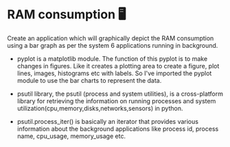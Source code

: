 # RAM consumption 🖥️

Create an application which will graphically depict the RAM consumption using a bar graph as per the system 6 applications running in background.

- pyplot is a matplotlib module. The function of this pyplot is to make changes in figures. Like it creates a plotting area to create a figure, plot lines, images, histograms etc with labels. So I've imported the pyplot module to use the bar charts to represent the data.

- psutil library, the psutil (process and system utilities), is a cross-platform library for retrieving the information on running processes and system utilization(cpu,memory,disks,networks,sensors) in python.

- psutil.process_iter() is basically an iterator that provides various information about the background applications like process id, process name, cpu_usage, memory_usage etc.
